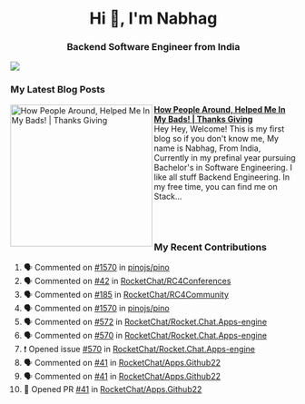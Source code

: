 
<h1 align="center">Hi 👋, I'm Nabhag</h1>
<h3 align="center">Backend Software Engineer from India</h3>

<img src="Twitter header - 2.png"/>

### My Latest Blog Posts 
<!-- HASHNODE_BLOG:START -->
<p align="left">
<a href="https://nabhagmotivaras.hashnode.dev//experience-2022" title="How People Around, Helped Me In My Bads!  | Thanks Giving"><img src="https://cdn.hashnode.com/res/hashnode/image/stock/unsplash/d1956810eb099b7959df44d932fa9fe4.jpeg" alt="How People Around, Helped Me In My Bads!  | Thanks Giving" width="250px" align="left" /></a>
<a href="https://nabhagmotivaras.hashnode.dev//experience-2022" title="How People Around, Helped Me In My Bads!  | Thanks Giving"><strong>How People Around, Helped Me In My Bads!  | Thanks Giving</strong></a>
<br/> Hey Hey, Welcome! This is my first blog so if you don't know me, My name is Nabhag, From India, Currently in my prefinal year pursuing Bachelor's in Software Engineering. I like all stuff Backend Engineering. In my free time, you can find me on Stack... </p> <br/> <br/>
<!-- HASHNODE_BLOG:END -->

### My Recent Contributions

<!--START_SECTION:activity-->
1. 🗣 Commented on [#1570](https://github.com/pinojs/pino/issues/1570) in [pinojs/pino](https://github.com/pinojs/pino)
2. 🗣 Commented on [#42](https://github.com/RocketChat/RC4Conferences/issues/42) in [RocketChat/RC4Conferences](https://github.com/RocketChat/RC4Conferences)
3. 🗣 Commented on [#185](https://github.com/RocketChat/RC4Community/issues/185) in [RocketChat/RC4Community](https://github.com/RocketChat/RC4Community)
4. 🗣 Commented on [#1570](https://github.com/pinojs/pino/issues/1570) in [pinojs/pino](https://github.com/pinojs/pino)
5. 🗣 Commented on [#572](https://github.com/RocketChat/Rocket.Chat.Apps-engine/issues/572) in [RocketChat/Rocket.Chat.Apps-engine](https://github.com/RocketChat/Rocket.Chat.Apps-engine)
6. 🗣 Commented on [#570](https://github.com/RocketChat/Rocket.Chat.Apps-engine/issues/570) in [RocketChat/Rocket.Chat.Apps-engine](https://github.com/RocketChat/Rocket.Chat.Apps-engine)
7. ❗️ Opened issue [#570](https://github.com/RocketChat/Rocket.Chat.Apps-engine/issues/570) in [RocketChat/Rocket.Chat.Apps-engine](https://github.com/RocketChat/Rocket.Chat.Apps-engine)
8. 🗣 Commented on [#41](https://github.com/RocketChat/Apps.Github22/issues/41) in [RocketChat/Apps.Github22](https://github.com/RocketChat/Apps.Github22)
9. 🗣 Commented on [#41](https://github.com/RocketChat/Apps.Github22/issues/41) in [RocketChat/Apps.Github22](https://github.com/RocketChat/Apps.Github22)
10. 💪 Opened PR [#41](https://github.com/RocketChat/Apps.Github22/pull/41) in [RocketChat/Apps.Github22](https://github.com/RocketChat/Apps.Github22)
<!--END_SECTION:activity-->


